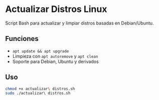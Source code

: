 # Actualizar Distros Linux

Script Bash para actualizar y limpiar distros basadas en Debian/Ubuntu.

## Funciones
- `apt update && apt upgrade`
- Limpieza con `apt autoremove` y `apt clean`
- Soporte para Debian, Ubuntu y derivados

## Uso
```bash
chmod +x actualizar\ distros.sh
sudo ./actualizar\ distros.sh
